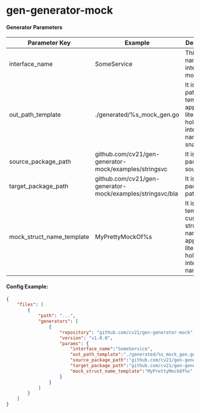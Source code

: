 # gen-generator-mock


#### Generator Parameters
| Parameter Key | Example | Description |
| --- | --- | --- |
|interface_name|SomeService|This is name of interface to mock.|
|out_path_template|./generated/%s_mock_gen.go|It is output path template. It applies %s literal which holds interface name in snack_case.|
|source_package_path|github.com/cv21/gen-generator-mock/examples/stringsvc|It is package of source file.|
|target_package_path|github.com/cv21/gen-generator-mock/examples/stringsvc/bla|It is target package path.|
|mock_struct_name_template|MyPrettyMockOf%s|It is a template for custom struct naming. It applies %s literal which holds interface name.|

#### Config Example:

```json
{
    "files": [
        {
            "path": "...",
            "generators": [
                {
                    "repository": "github.com/cv21/gen-generator-mock",
                    "version": "v1.0.0",
                    "params": {
                        "interface_name":"SomeService",
                        "out_path_template":"./generated/%s_mock_gen.go",
                        "source_package_path":"github.com/cv21/gen-generator-mock/examples/stringsvc",
                        "target_package_path":"github.com/cv21/gen-generator-mock/examples/stringsvc/bla",
                        "mock_struct_name_template":"MyPrettyMockOf%s"
                    }
                }
            ]
        }
    ]
}
```

